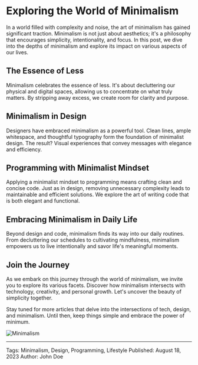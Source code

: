 # Exploring the World of Minimalism

In a world filled with complexity and noise, the art of minimalism has gained significant traction. Minimalism is not just about aesthetics; it's a philosophy that encourages simplicity, intentionality, and focus. In this post, we dive into the depths of minimalism and explore its impact on various aspects of our lives.

## The Essence of Less

Minimalism celebrates the essence of less. It's about decluttering our physical and digital spaces, allowing us to concentrate on what truly matters. By stripping away excess, we create room for clarity and purpose.

## Minimalism in Design

Designers have embraced minimalism as a powerful tool. Clean lines, ample whitespace, and thoughtful typography form the foundation of minimalist design. The result? Visual experiences that convey messages with elegance and efficiency.

## Programming with Minimalist Mindset

Applying a minimalist mindset to programming means crafting clean and concise code. Just as in design, removing unnecessary complexity leads to maintainable and efficient solutions. We explore the art of writing code that is both elegant and functional.

## Embracing Minimalism in Daily Life

Beyond design and code, minimalism finds its way into our daily routines. From decluttering our schedules to cultivating mindfulness, minimalism empowers us to live intentionally and savor life's meaningful moments.

## Join the Journey

As we embark on this journey through the world of minimalism, we invite you to explore its various facets. Discover how minimalism intersects with technology, creativity, and personal growth. Let's uncover the beauty of simplicity together.

Stay tuned for more articles that delve into the intersections of tech, design, and minimalism. Until then, keep things simple and embrace the power of minimum.

![Minimalism](https://example.com/images/minimalism.jpg)

---
Tags: Minimalism, Design, Programming, Lifestyle
Published: August 18, 2023
Author: John Doe
